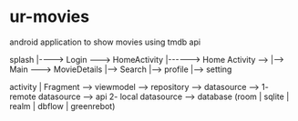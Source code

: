 # ur-movies
android application to show movies using tmdb api 


splash |----> Login ---> HomeActivity 
       |------> Home Activity -->
                                 |--> Main    ---> MovieDetails
                                 |--> Search
                                 |--> profile
                                 |--> setting



 activity | Fragment --> viewmodel --> repository --> datasource --> 1- remote datasource  --> api
                                                                     2- local datasource   --> database (room | sqlite | realm | dbflow | greenrebot)
 